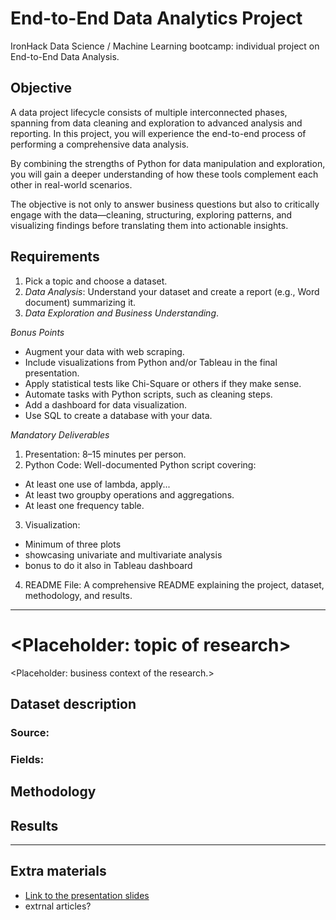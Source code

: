 # End-to-End Data Analytics Project
IronHack Data Science / Machine Learning bootcamp: individual project on End-to-End Data Analysis.


## Objective
A data project lifecycle consists of multiple interconnected phases, spanning from data cleaning and exploration to advanced analysis and reporting.
In this project, you will experience the end-to-end process of performing a comprehensive data analysis.

By combining the strengths of Python for data manipulation and exploration, you will gain a deeper understanding of how these tools complement each other in real-world scenarios.

The objective is not only to answer business questions but also to critically engage with the data—cleaning, structuring, exploring patterns, and visualizing findings before translating them into actionable insights.

## Requirements

1. Pick a topic and choose a dataset.
2. *Data Analysis*: Understand your dataset and create a report (e.g., Word document) summarizing it.
3. *Data Exploration and Business Understanding*.

*Bonus Points*
- Augment your data with web scraping.
- Include visualizations from Python and/or Tableau in the final presentation.
- Apply statistical tests like Chi-Square or others if they make sense.
- Automate tasks with Python scripts, such as cleaning steps.
- Add a dashboard for data visualization.
- Use SQL to create a database with your data.

*Mandatory Deliverables*
1. Presentation: 8–15 minutes per person.
2. Python Code: Well-documented Python script covering:
- At least one use of lambda, apply...
- At least two groupby operations and aggregations.
- At least one frequency table.
3. Visualization:
- Minimum of three plots
- showcasing univariate and multivariate analysis
- bonus to do it also in Tableau dashboard
4. README File: A comprehensive README explaining the project, dataset, methodology, and results.

----

# <Placeholder: topic of research>

<Placeholder: business context of the research.>

## Dataset description

### Source:

### Fields:

## Methodology

## Results

---

## Extra materials
- [Link to the presentation slides](about:blank)
- extrnal articles?
